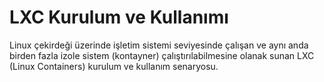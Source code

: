 # LXC Kurulum ve Kullanımı
Linux çekirdeği üzerinde işletim sistemi seviyesinde çalışan ve aynı anda birden fazla izole sistem (kontayner) çalıştırılabilmesine olanak sunan LXC (Linux Containers) kurulum ve kullanım senaryosu.
